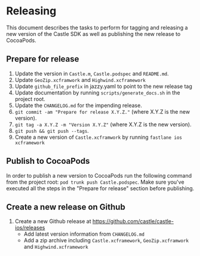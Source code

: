 # Releasing

This document describes the tasks to perform for tagging and releasing a new version of the Castle SDK as well as publishing the new release to CocoaPods.

## Prepare for release

 1. Update the version in `Castle.m`, `Castle.podspec` and `README.md`.
 2. Update `GeoZip.xcframwork` and `Highwind.xcframework`
 3. Update `github_file_prefix` in jazzy.yaml to point to the new release tag 
 4. Update documentation by running `scripts/generate_docs.sh` in the project root.
 5. Update the `CHANGELOG.md` for the impending release.
 6. `git commit -am "Prepare for release X.Y.Z."` (where X.Y.Z is the new version).
 7. `git tag -a X.Y.Z -m "Version X.Y.Z"` (where X.Y.Z is the new version).
 8. `git push && git push --tags`.
 9. Create a new version of `Castle.xcframwork` by running `fastlane ios xcframework` 
 
## Publish to CocoaPods

In order to publish a new version to CocoaPods run the following command from the project root: `pod trunk push Castle.podspec`. Make sure you've executed all the steps in the "Prepare for release" section before publishing.
 
## Create a new release on Github
1. Create a new Github release at https://github.com/castle/castle-ios/releases
     * Add latest version information from `CHANGELOG.md`
     * Add a zip archive including `Castle.xcframework`, `GeoZip.xcframwork` and `Highwind.xcframework`